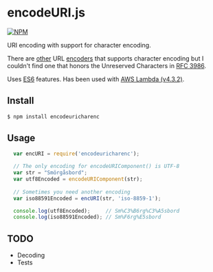 # encodeURI.js

[![NPM](https://nodei.co/npm/encodeuricharenc.png?downloads=true&stars=true)](https://nodei.co/npm/encodeuricharenc/)

URI encoding with support for character encoding.

There are [other](https://www.npmjs.com/package/urlencode) URL [encoders](https://github.com/alsotang/urlencode) that supports character encoding but I couldn't find one that honors the Unreserved Characters in [RFC 3986](https://tools.ietf.org/html/rfc3986#section-2.3).

Uses [ES6](https://en.wikipedia.org/wiki/ECMAScript#6th_Edition) features. Has been used with [AWS Lambda (v4.3.2)](http://docs.aws.amazon.com/lambda/latest/dg/programming-model.html).

## Install

```bash
$ npm install encodeuricharenc
```

## Usage
```javascript
  var encURI = require('encodeuricharenc');

  // The only encoding for encodeURIComponent() is UTF-8
  var str = "Smörgåsbord";
  var utf8Encoded = encodeURIComponent(str);
  
  // Sometimes you need another encoding
  var iso88591Encoded = encURI(str, 'iso-8859-1');

  console.log(utf8Encoded);     // Sm%C3%B6rg%C3%A5sbord
  console.log(iso88591Encoded); // Sm%F6rg%E5sbord
```

## TODO

* Decoding
* Tests
